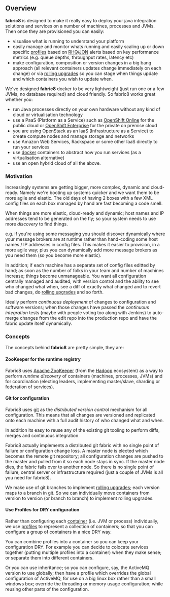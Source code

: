 ## Overview

**fabric8** is designed to make it really easy to deploy your java integration solutions and services on a number of machines, processes and JVMs. Then once they are provisioned you can easily:

* visualise what is running to understand your platform
* easily manage and monitor whats running and easily scaling up or down specific [profiles](#/site/book/doc/index.md?chapter=profiles_md) based on [RHQ](http://www.jboss.org/rhq)/[JON](http://www.redhat.com/products/jbossenterprisemiddleware/operations-network/) alerts based on key performance metrics (e.g. queue depths, throughput rates, latency etc)
* make configuration, composition or version changes in a big bang approach (all relevant containers updates change immediately on each change) or via [rolling upgrades](#/site/book/doc/index.md?chapter=rollingUpgrade_md) so you can stage when things update and which containers you wish to update when.

We've designed **fabric8** docker to be very lightweight (just run one or a few JVMs, no database required) and cloud friendly. So fabric8 works great whether you:

* run Java processes directly on your own hardware without any kind of cloud or virtualisation technology
* use a PaaS (Platform as a Service) such as <a href="https://www.openshift.com/products/online">OpenShift Online</a> for the public cloud or <a href="https://www.openshift.com/products/enterprise">OpenShift Enterprise</a> for the private on premise cloud
* you are using OpenStack as an IaaS (Infrastructure as a Service) to create compute nodes and manage storage and networks
* use Amazon Web Services, Rackspace or some other IaaS directly to run your services
* use [docker](http://docker.io/) containers to abstract how you run services (as a virtualisation alternative)
* use an open hybrid cloud of all the above.

### Motivation

Increasingly systems are getting bigger, more complex, dynamic and cloud-ready. Namely we're booting up systems quicker and we want them to be more agile and elastic. The old days of having 2 boxes with a few XML config files on each box managed by hand are fast becoming a code smell.

When things are more elastic, cloud-ready and dynamic; host names and IP addresses tend to be generated on the fly; so your system needs to use more _discovery_ to find things.

e.g. if you're using some messaging you should discover dynamically where your message brokers are at runtime rather than hand-coding some host names / IP addresses in config files. This makes it easier to provision, in a more agile way; plus you can dynamically add more message brokers as you need them (so you become more elastic).

In addition; if each machine has a separate set of config files editted by hand; as soon as the number of folks in your team and number of machines increase; things become unmanageable. You want all configuration centrally managed and audited; with version control and the ability to see who changed what when, see a diff of exactly what changed and to revert bad changes, do [rolling upgrades](#/site/book/doc/index.md?chapter=rollingUpgrade_md) and so forth.

Ideally perform _continuous deployment_ of changes to configuration and software versions; when those changes have passed the _continuous integration_ tests (maybe with people voting too along with Jenkins) to auto-merge changes from the edit repo into the production repo and have the fabric update itself dynamically.

### Concepts

The concepts behind **fabric8** are pretty simple, they are:

#### ZooKeeper for the runtime registry

Fabric8 uses [Apache ZooKeeper](http://zookeeeper.apache.org/) (from the [Hadoop](http://hadoop.apache.org/) ecosystem) as a way to perform _runtime discovery_ of containers (machines, processes, JVMs) and for coordination (electing leaders, implementing master/slave, sharding or federation of services).

#### Git for configuration

Fabric8 uses [git](http://git-scm.com/) as the _distributed version control_ mechanism for all configuration.  This means that all changes are versioned and replicated onto each machine with a full audit history of who changed what and when.

In addition its easy to reuse any of the existing git tooling to perform diffs, merges and continuous integration.

Fabric8 actually implements a distributed git fabric with no single point of failure or configuration change loss. A master node is elected which becomes the remote git repository; all configuration changes are pushed to the master and pulled from it so each node stays in sync. If the master node dies, the fabric fails over to another node. So there is no single point of failure, central server or infrastructure required (just a couple of JVMs is all you need for fabric8).

We make use of git branches to implement [rolling upgrades](#/site/book/doc/index.md?chapter=rollingUpgrade_md); each version maps to a branch in git. So we can individually move containers from version to version (or branch to branch) to implement rolling upgrades.

#### Use Profiles for DRY configuration

Rather than configuring each [container](#/site/book/doc/index.md?chapter=agent_md) (i.e. JVM or process) individually, we use [profiles](#/site/book/doc/index.md?chapter=profiles_md) to represent a collection of containers; so that you can configure a group of containers in a nice DRY way.

You can combine profiles into a container so you can keep your configuration DRY. For example you can decide to colocate services together (putting multiple profiles into a container) when they make sense; or separate them into different containers.

Or you can use inheritance; so you can configure, say, the ActiveMQ version to use globally; then have a profile which overrides the global configuration of ActiveMQ, for use on a big linux box rather than a small windows box; override the threading or memory usage configuration; while reusing other parts of the configuration.
